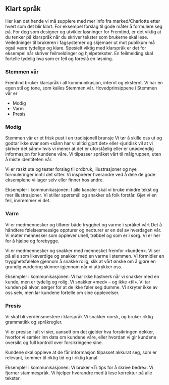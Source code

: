 ## Klart språk

Her kan det hende vi må supplere med mer info fra marked/Charlotte etter hvert som det blir klart. For eksempel forslag til gode måter å formulere seg på.
For deg som designer og utvikler løsninger for Fremtind, er det viktig at du tenker på klarspråk når du skriver tekster som brukerne skal lese. Veiledninger til brukeren i fagsystemer og skjemaer ut mot publikum må også være tydelige og klare. Spesielt viktig med klarspråk er det for eksempel når skriver feilmeldinger og hjelpetekster. En feilmelding skal fortelle tydelig hva som er feil og foreslå en løsning.

### Stemmen vår

Fremtind bruker klarspråk i all kommunikasjon, internt og eksternt. Vi har en egen stil og tone, som kalles Stemmen vår. Hovedprinsippene i Stemmen vår er

-   Modig
-   Varm
-   Presis

### Modig

Stemmen vår er et frisk pust i en tradisjonell bransje
Vi tør å skille oss ut og godtar ikke svar som «sånn har vi alltid gjort det» eller «juridisk vil at vi skriver det sånn» hvis vi mener at det er uforståelig eller er unødvendig informasjon for kundene våre. Vi tilpasser språket vårt til målgruppen, uten å miste identiteten vår.

Vi er raskt ute og tester forslag til ordbruk, illustrasjoner og nye formuleringer inntil det sitter. Vi inspirerer hverandre ved å dele de gode eksemplene vi lager selv eller finner hos andre.

Eksempler i kommunikasjonen:
I alle kanaler skal vi bruke mindre tekst og mer illustrasjoner.
Vi stiller spørsmål og snakker så folk forstår.
Gjør vi en feil, innrømmer vi det.

### Varm

Vi er medmennesker og tilfører både trygghet og varme i språket vårt
Det å håndtere følelsesmessige oppturer og nedturer er en del av hverdagen vår. Vi møter mennesker som opplever uhell, trøbbel og som er i sorg. Vi er her for å hjelpe og forebygge.

Vi er medmennesker og snakker med mennesket fremfor «kunden». Vi ser på alle som likeverdige og snakker med en varme i stemmen. Vi formidler en trygghetsfølelse gjennom å snakke rolig, slik at vårt ønske om å gjøre en grundig vurdering skinner igjennom når vi uttrykker oss.

Eksempler i kommunikasjonen:
Vi har ikke hastverk når vi snakker med en kunde, men er tydelig og rolig.
Vi snakker «med» – og ikke «til».
Vi tar kunden på alvor, sørger for at de ikke føler seg dumme.
Vi skryter ikke av oss selv, men lar kundene fortelle om sine opplevelser.

### Presis

Vi skal bli verdensmestere i klarspråk
Vi snakker norsk, og bruker riktig grammatikk og språkregler.

Vi er presise i alt vi sier, uansett om det gjelder hva forsikringen dekker, hvorfor vi samler inn data om kundene våre, eller hvordan vi gir kundene oversikt og full kontroll over forsikringene sine.

Kundene skal oppleve at de får informasjon tilpasset akkurat seg, som er relevant, kommer til riktig tid og i riktig kanal.

Eksempler i kommunikasjonen:
Vi bruker «Ti tips for å skrive bedre».
Vi fjerner stammespråk.
Vi hjelper hverandre med å lese korrektur på alle tekster.
